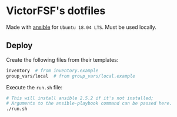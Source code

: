 # VictorFSF's dotfiles

Made with [ansible](https://www.ansible.com/) for `Ubuntu 18.04 LTS`.
Must be used locally.

## Deploy

Create the following files from their templates:

```bash
inventory  # from inventory.example
group_vars/local  # from group_vars/local.example
```

Execute the `run.sh` file:

```bash
# This will install ansible 2.5.2 if it's not installed;
# Arguments to the ansible-playbook command can be passed here.
./run.sh
```
